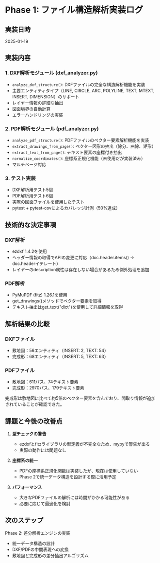 # Phase 1: ファイル構造解析実装ログ

## 実装日時
2025-01-19

## 実装内容

### 1. DXF解析モジュール (dxf_analyzer.py)
- `analyze_dxf_structure()`: DXFファイルの完全な構造解析機能を実装
- 主要エンティティタイプ（LINE, CIRCLE, ARC, POLYLINE, TEXT, MTEXT, INSERT, DIMENSION）のサポート
- レイヤー情報の詳細な抽出
- 図面境界の自動計算
- エラーハンドリングの実装

### 2. PDF解析モジュール (pdf_analyzer.py)
- `analyze_pdf_structure()`: PDFファイルのベクター要素解析機能を実装
- `extract_drawings_from_page()`: ベクター図形の抽出（線分、曲線、矩形）
- `extract_text_from_page()`: テキスト要素の座標付き抽出
- `normalize_coordinates()`: 座標系正規化機能（未使用だが実装済み）
- マルチページ対応

### 3. テスト実装
- DXF解析用テスト5個
- PDF解析用テスト6個
- 実際の図面ファイルを使用したテスト
- pytest + pytest-covによるカバレッジ計測（50%達成）

## 技術的な決定事項

### DXF解析
- ezdxf 1.4.2を使用
- ヘッダー情報の取得でAPIの変更に対応（doc.header.items() → doc.headerイテレート）
- レイヤーのdescription属性は存在しない場合があるため例外処理を追加

### PDF解析
- PyMuPDF (fitz) 1.26.1を使用
- get_drawings()メソッドでベクター要素を取得
- テキスト抽出はget_text("dict")を使用して詳細情報を取得

## 解析結果の比較

### DXFファイル
- 敷地図：56エンティティ（INSERT: 2, TEXT: 54）
- 完成形：68エンティティ（INSERT: 5, TEXT: 63）

### PDFファイル
- 敷地図：611パス、74テキスト要素
- 完成形：2970パス、179テキスト要素

完成形は敷地図に比べて約5倍のベクター要素を含んでおり、間取り情報が追加されていることが確認できた。

## 課題と今後の改善点

1. **型チェックの警告**
   - ezdxfとfitzライブラリの型定義が不完全なため、mypyで警告が出る
   - 実際の動作には問題なし

2. **座標系の統一**
   - PDFの座標系正規化関数は実装したが、現在は使用していない
   - Phase 2で統一データ構造を設計する際に活用予定

3. **パフォーマンス**
   - 大きなPDFファイルの解析には時間がかかる可能性がある
   - 必要に応じて最適化を検討

## 次のステップ
Phase 2: 差分解析エンジンの実装
- 統一データ構造の設計
- DXF/PDFの中間表現への変換
- 敷地図と完成形の差分抽出アルゴリズム